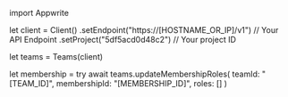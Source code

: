 import Appwrite

let client = Client()
    .setEndpoint("https://[HOSTNAME_OR_IP]/v1") // Your API Endpoint
    .setProject("5df5acd0d48c2") // Your project ID

let teams = Teams(client)

let membership = try await teams.updateMembershipRoles(
    teamId: "[TEAM_ID]",
    membershipId: "[MEMBERSHIP_ID]",
    roles: []
)

